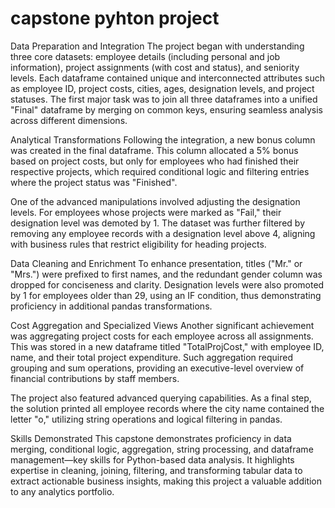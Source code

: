 # capstone pyhton project
Data Preparation and Integration
The project began with understanding three core datasets: employee details (including personal and job information), project assignments (with cost and status), and seniority levels. Each dataframe contained unique and interconnected attributes such as employee ID, project costs, cities, ages, designation levels, and project statuses. The first major task was to join all three dataframes into a unified "Final" dataframe by merging on common keys, ensuring seamless analysis across different dimensions.

Analytical Transformations
Following the integration, a new bonus column was created in the final dataframe. This column allocated a 5% bonus based on project costs, but only for employees who had finished their respective projects, which required conditional logic and filtering entries where the project status was "Finished".

One of the advanced manipulations involved adjusting the designation levels. For employees whose projects were marked as "Fail," their designation level was demoted by 1. The dataset was further filtered by removing any employee records with a designation level above 4, aligning with business rules that restrict eligibility for heading projects.

Data Cleaning and Enrichment
To enhance presentation, titles ("Mr." or "Mrs.") were prefixed to first names, and the redundant gender column was dropped for conciseness and clarity. Designation levels were also promoted by 1 for employees older than 29, using an IF condition, thus demonstrating proficiency in additional pandas transformations.

Cost Aggregation and Specialized Views
Another significant achievement was aggregating project costs for each employee across all assignments. This was stored in a new dataframe titled "TotalProjCost," with employee ID, name, and their total project expenditure. Such aggregation required grouping and sum operations, providing an executive-level overview of financial contributions by staff members.

The project also featured advanced querying capabilities. As a final step, the solution printed all employee records where the city name contained the letter "o," utilizing string operations and logical filtering in pandas.

Skills Demonstrated
This capstone demonstrates proficiency in data merging, conditional logic, aggregation, string processing, and dataframe management—key skills for Python-based data analysis. It highlights expertise in cleaning, joining, filtering, and transforming tabular data to extract actionable business insights, making this project a valuable addition to any analytics portfolio.
